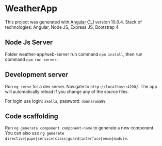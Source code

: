 # WeatherApp

This project was generated with [Angular CLI](https://github.com/angular/angular-cli) version 10.0.4.
Stack of technologies: Angular, Node JS, Express JS, Bootstrap 4

## Node Js Server
Folder weather-app/web-server run command `npm install`, then run command `npm run server`.

## Development server

Run `ng serve` for a dev server. Navigate to `http://localhost:4200/`. The app will automatically reload if you change any of the source files.

For login use login: `akella`, password: `donnaruma89`


## Code scaffolding

Run `ng generate component component-name` to generate a new component. You can also use `ng generate directive|pipe|service|class|guard|interface|enum|module`.


